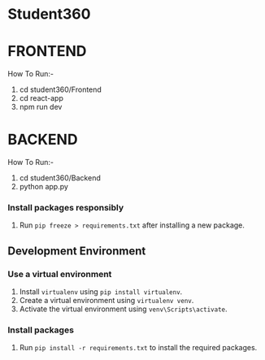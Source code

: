 ﻿# Student360

# FRONTEND

How To Run:-
1. cd student360/Frontend
2. cd react-app
3. npm run dev


# BACKEND

How To Run:-
1. cd student360/Backend
2. python app.py


### Install packages responsibly

1. Run `pip freeze > requirements.txt` after installing a new package.

## Development Environment

### Use a virtual environment

1. Install `virtualenv` using `pip install virtualenv`.
2. Create a virtual environment using `virtualenv venv`.
3. Activate the virtual environment using `venv\Scripts\activate`.

### Install packages

1. Run `pip install -r requirements.txt` to install the required packages.
